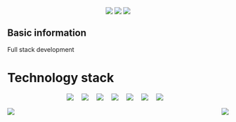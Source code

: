 <p align="center"> 
    <a href="http://lyj.cloudns.ch/" target="_blank"><img  align=center src="https://img.shields.io/badge/Blog-博客-%231677ff?style=flat-square"/></a>
    <a href="lyj404@qq.com" target="_blank"><img  align=center src="https://img.shields.io/badge/Email-邮箱-%2326d162?style=flat-square"/></a>
    <a href="" target="_blank"><img  align=center src="https://img.shields.io/badge/OS-Endeavour-OS-%239607dd?style=flat-square"/></a>
</p>

## Basic information

Full stack development

# Technology stack

<p align="center"> 
    <a href=""><img src="https://img.shields.io/badge/Java-ED8B00?style=for-the-badge&logo=openjdk&logoColor=white" ></a>&emsp;
    <a href=""><img src="https://img.shields.io/badge/Go-00ADD8?style=for-the-badge&logo=go&logoColor=white" ></a>&emsp;
    <a href=""><img src="https://img.shields.io/badge/Vue.js-35495E?style=for-the-badge&logo=vue.js&logoColor=4FC08D" ></a>&emsp;
    <a href=""><img src="https://img.shields.io/badge/React-20232A?style=for-the-badge&logo=react&logoColor=61DAFB" ></a>&emsp;
    <a href=""><img src="https://img.shields.io/badge/TypeScript-007ACC?style=for-the-badge&logo=typescript&logoColor=white" ></a>&emsp;
    <a href=""><img src="https://img.shields.io/badge/MySQL-00000F?style=for-the-badge&logo=mysql&logoColor=white" ></a>&emsp;
    <a href=""><img src="https://img.shields.io/badge/redis-%23DD0031.svg?&style=for-the-badge&logo=redis&logoColor=white" ></a>&emsp;
</p>

<img   align="left" src="https://github-readme-stats.vercel.app/api?username=lyj404&locale=en&line_height=33&show_icons=true&hide=&theme=&rank_icon=default"/>
<img   align="right" src="https://github-readme-stats.vercel.app/api/top-langs/?username=lyj404&locale=en&line_height=33&theme=&langs_count=9&layout=compact"/>
